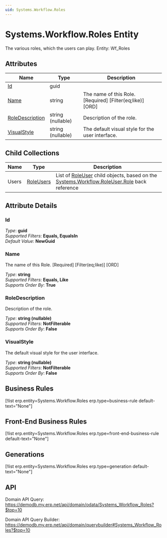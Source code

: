 ```yaml
---
uid: Systems.Workflow.Roles
---
```

# Systems.Workflow.Roles Entity

The various roles, which the users can play. Entity: Wf_Roles

## Attributes

| Name | Type | Description |
| ---- | ---- | --- |
| [Id](Systems.Workflow.Roles.md#id) | guid |  
| [Name](Systems.Workflow.Roles.md#name) | string | The name of this Role. [Required] [Filter(eq;like)] [ORD] 
| [RoleDescription](Systems.Workflow.Roles.md#roledescription) | string (nullable) | Description of the role. 
| [VisualStyle](Systems.Workflow.Roles.md#visualstyle) | string (nullable) | The default visual style for the user interface. 

## Child Collections

| Name | Type | Description |
| ---- | ---- | --- |
| Users | [RoleUsers](Systems.Workflow.RoleUsers.md) | List of [RoleUser](Systems.Workflow.RoleUsers.md) child objects, based on the [Systems.Workflow.RoleUser.Role](Systems.Workflow.RoleUsers.md#role) back reference 


## Attribute Details

### Id

_Type_: **guid**  
_Supported Filters_: **Equals, EqualsIn**  
_Default Value_: **NewGuid**  

### Name

The name of this Role. [Required] [Filter(eq;like)] [ORD]

_Type_: **string**  
_Supported Filters_: **Equals, Like**  
_Supports Order By_: **True**  

### RoleDescription

Description of the role.

_Type_: **string (nullable)**  
_Supported Filters_: **NotFilterable**  
_Supports Order By_: **False**  

### VisualStyle

The default visual style for the user interface.

_Type_: **string (nullable)**  
_Supported Filters_: **NotFilterable**  
_Supports Order By_: **False**  



## Business Rules

[!list erp.entity=Systems.Workflow.Roles erp.type=business-rule default-text="None"]

## Front-End Business Rules

[!list erp.entity=Systems.Workflow.Roles erp.type=front-end-business-rule default-text="None"]

## Generations

[!list erp.entity=Systems.Workflow.Roles erp.type=generation default-text="None"]

## API

Domain API Query:
<https://demodb.my.erp.net/api/domain/odata/Systems_Workflow_Roles?$top=10>

Domain API Query Builder:
<https://demodb.my.erp.net/api/domain/querybuilder#Systems_Workflow_Roles?$top=10>

